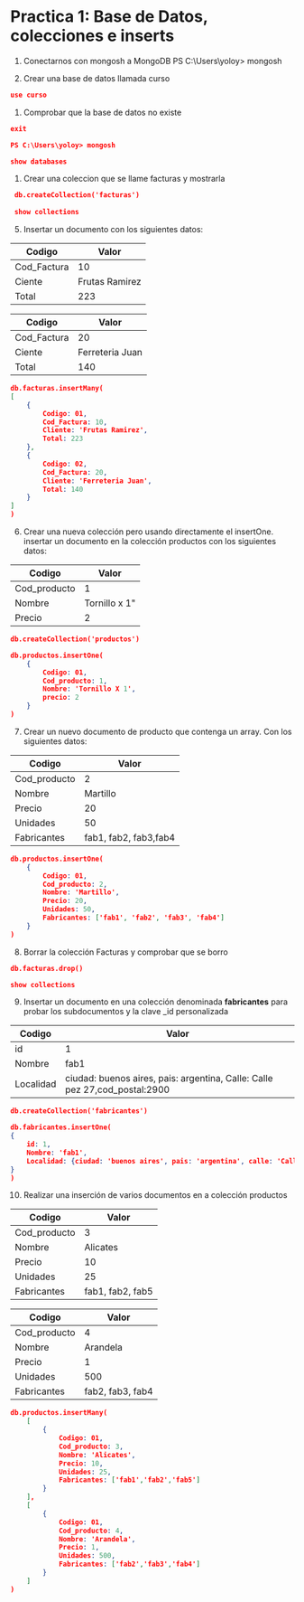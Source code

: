 # Practica 1: Base de Datos, colecciones e inserts

1. Conectarnos con mongosh a MongoDB
PS C:\Users\yoloy> mongosh

1. Crear una base de datos llamada curso
````json
use curso
````
1. Comprobar que la base de datos no existe
```json
exit

PS C:\Users\yoloy> mongosh

show databases
```
1. Crear una coleccion que se llame facturas y mostrarla
``` json
 db.createCollection('facturas')
 
 show collections
```

5. Insertar un documento con los siguientes datos:

| Codigo   | Valor   |
|-------------|-------------|
| Cod_Factura | 10 |
| Ciente | Frutas Ramirez |
| Total | 223 |

| Codigo   | Valor   |
|-------------|-------------|
| Cod_Factura | 20 |
| Ciente | Ferreteria Juan |
| Total | 140 |

```json
db.facturas.insertMany(
[
    {
        Codigo: 01,
        Cod_Factura: 10,
        Cliente: 'Frutas Ramirez',
        Total: 223
    },
    {
        Codigo: 02,
        Cod_Factura: 20,
        Cliente: 'Ferreteria Juan',
        Total: 140
    }
]
)
```


6. Crear una nueva colección pero usando directamente el insertOne.
   insertar un documento en la colección productos con los siguientes datos:

| Codigo   | Valor   |
|-------------|-------------|
| Cod_producto | 1 |
| Nombre | Tornillo x 1" |
| Precio | 2 |

```json
db.createCollection('productos')

db.productos.insertOne(
    {
        Codigo: 01,
        Cod_producto: 1,
        Nombre: 'Tornillo X 1',
        precio: 2
    }
)
```


7. Crear un nuevo documento de producto que contenga un array. Con los siguientes datos:

| Codigo   | Valor   |
|-------------|-------------|
| Cod_producto | 2 |
| Nombre | Martillo |
| Precio | 20 |
| Unidades | 50 |
| Fabricantes | fab1, fab2, fab3,fab4 |

```json
db.productos.insertOne(
    {
        Codigo: 01,
        Cod_producto: 2,
        Nombre: 'Martillo',
        Precio: 20,
        Unidades: 50,
        Fabricantes: ['fab1', 'fab2', 'fab3', 'fab4']
    }
)
```


8. Borrar la colección Facturas y comprobar que se borro
```json
db.facturas.drop()

show collections
 ```


9. Insertar un documento en una colección denominada **fabricantes**
   para probar los subdocumentos y la clave _id personalizada

| Codigo   | Valor   |
|-------------|-------------|
| id | 1 |
| Nombre | fab1 |
| Localidad | ciudad: buenos aires, pais: argentina, Calle: Calle pez 27,cod_postal:2900 |

```json
db.createCollection('fabricantes')

db.fabricantes.insertOne(
{
    id: 1,
    Nombre: 'fab1',
    Localidad: {ciudad: 'buenos aires', pais: 'argentina', calle: 'Calle pez 27', cod_postal: 2900}
}
)
````

10. Realizar una inserción de varios documentos en a colección
    productos

| Codigo   | Valor   |
|-------------|-------------|
| Cod_producto | 3 |
| Nombre | Alicates |
| Precio | 10 |
| Unidades | 25 |
| Fabricantes | fab1, fab2, fab5 |

| Codigo   | Valor   |
|-------------|-------------|
| Cod_producto | 4 |
| Nombre | Arandela |
| Precio | 1 |
| Unidades | 500 |
| Fabricantes | fab2, fab3, fab4 |

```json
db.productos.insertMany(
    [
        {
            Codigo: 01,
            Cod_producto: 3,
            Nombre: 'Alicates',
            Precio: 10,
            Unidades: 25,
            Fabricantes: ['fab1','fab2','fab5']
        }
    ],
    [
        {
            Codigo: 01,
            Cod_producto: 4,
            Nombre: 'Arandela',
            Precio: 1,
            Unidades: 500,
            Fabricantes: ['fab2','fab3','fab4']
        }
    ]
)
```